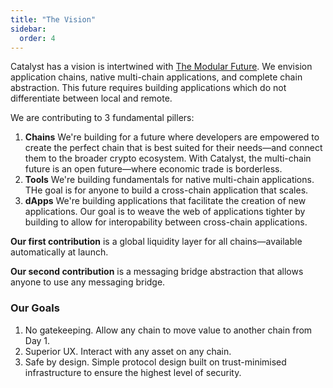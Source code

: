 ```yaml
---
title: "The Vision"
sidebar:
  order: 4
---
```


Catalyst has a vision is intertwined with [The Modular Future](/#what-is-the-modular-future). We envision application chains, native multi-chain applications, and complete chain abstraction. This future requires building applications which do not differentiate between local and remote.

We are contributing to 3 fundamental pillers:

1. **Chains** We're building for a future where developers are empowered to create the perfect chain that is best suited for their needs—and connect them to the broader crypto ecosystem. With Catalyst, the multi-chain future is an open future—where economic trade is borderless.
2. **Tools** We're building fundamentals for native multi-chain applications. THe goal is for anyone to build a cross-chain application that scales.
3. **dApps** We're building applications that facilitate the creation of new applications. Our goal is to weave the web of applications tighter by building to allow for interopability between cross-chain applications.

**Our first contribution** is a global liquidity layer for all chains—available automatically at launch.

**Our second contribution** is a messaging bridge abstraction that allows anyone to use any messaging bridge.

### Our Goals

1. No gatekeeping. Allow any chain to move value to another chain from Day 1.
2. Superior UX. Interact with any asset on any chain.
3. Safe by design. Simple protocol design built on trust-minimised infrastructure to ensure the highest level of security.
